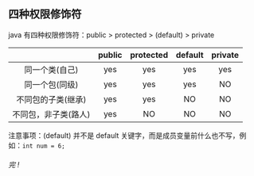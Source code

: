 ## 四种权限修饰符

java 有四种权限修饰符：public  >  protected  >  (default)  >  private 

|                      | public | protected | default | private |
| :------------------: | :----: | :-------: | :-----: | :-----: |
|    同一个类(自己)    |  yes   |    yes    |   yes   |   yes   |
|    同一个包(同级)    |  yes   |    yes    |   yes   |   NO    |
|  不同包的子类(继承)  |  yes   |    yes    |   NO    |   NO    |
| 不同包，非子类(路人) |  yes   |    NO     |   NO    |   NO    |

注意事项：(default) 并不是 default 关键字，而是成员变量前什么也不写，例如：`int num = 6;`



###### 完 !